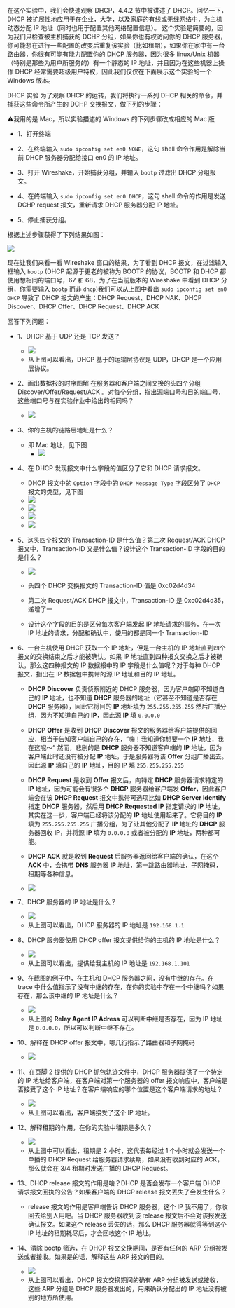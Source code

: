    在这个实验中，我们会快速观察 DHCP，4.4.2 节中被讲述了 DHCP。回忆一下，DHCP 被扩展性地应用于在企业，大学，以及家庭的有线或无线网络中，为主机动态分配 IP 地址（同时也用于配置其他网络配置信息）。
  这个实验是简要的，因为我们只检查被主机捕获的 DCHP 分组，如果你也有权访问你的
DHCP 服务器，你可能想在进行一些配置的改变后重复该实验（比如租期），如果你在家中有一台路由器，你很有可能有能力配置你的 DHCP 服务器，因为很多 linux/Unix 机器（特别是那些为用户所服务的）有一个静态的 IP 地址，并且因为在这些机器上操作 DHCP 经常需要超级用户特权，因此我们仅仅在下面展示这个实验的一个 Windows 版本。

DHCP 实验
为了观察 DHCP 的运转，我们将执行一系列 DHCP 相关的命令，并捕获这些命令所产生的 DCHP 交换报文，做下列的步骤：

⚠️我用的是 Mac，所以实验描述的 Windows 的下列步骤改成相应的 Mac 版

 * 1、打开终端

 * 2、在终端输入 `sudo ipconfig set en0 NONE`，这句 shell 命令作用是解除当前 DHCP 服务器分配给接口 en0 的 IP 地址。
 
 * 3、打开 Wireshake，开始捕获分组，并输入 `bootp` 过滤出 DHCP 分组报文。
 
 * 4、在终端输入 `sudo ipconfig set en0 DHCP`，这句 shell 命令的作用是发送 DCHP request 报文，重新请求 DHCP 服务器分配 IP 地址。
 
 * 5、停止捕获分组。 

 根据上述步骤获得了下列结果如图：
 
 ![](https://github.com/YangXiaoHei/Networking/blob/master/04%20网络层/images/wl_dhcp_0.png)

现在让我们来看一看 Wireshake 窗口的结果，为了看到 DHCP 报文，在过滤输入框输入 `bootp` (DHCP 起源于更老的被称为 BOOTP 的协议，BOOTP 和 DHCP 都使用想相同的端口号，67 和 68，为了在当前版本的 Wireshake 中看到 DHCP 分组，你需要输入 `bootp` 而非 `dhcp`)我们可以从上图中看出 `sudo ipconfig set en0 DHCP` 导致了 DHCP 报文的产生：DHCP Request、DHCP NAK、DHCP Discover、DHCP Offer、DHCP Request、DHCP ACK

回答下列问题：

  * 1、DHCP 基于 UDP 还是 TCP 发送？
    *  ![](https://github.com/YangXiaoHei/Networking/blob/master/04%20网络层/images/wl_dhcp_1.png)
    * 从上图可以看出，DHCP 基于的运输层协议是 UDP，DHCP 是一个应用层协议。
  
  * 2、画出数据报的时序图解 在服务器和客户端之间交换的头四个分组 Discover/Offer/Request/ACK 。对每个分组，指出源端口号和目的端口号，这些端口号与在实验作业中给出的相同吗？
    * ![](https://github.com/YangXiaoHei/Networking/blob/master/04%20网络层/images/wl_dhcp_2.png)
  
  * 3、你的主机的链路层地址是什么？
    * 即 Mac 地址，见下图
      *  ![](https://github.com/YangXiaoHei/Networking/blob/master/04%20网络层/images/wl_dhcp_3.png)
  
  * 4、在 DHCP 发现报文中什么字段的值区分了它和 DHCP 请求报文。
    * DHCP 报文中的 `Option` 字段中的 `DHCP Message Type` 字段区分了 `DHCP` 报文的类型，见下图
    * ![](https://github.com/YangXiaoHei/Networking/blob/master/04%20网络层/images/wl_dhcp_4.png)
    * ![](https://github.com/YangXiaoHei/Networking/blob/master/04%20网络层/images/wl_dhcp_5.png)
    * ![](https://github.com/YangXiaoHei/Networking/blob/master/04%20网络层/images/wl_dhcp_6.png)
    * ![](https://github.com/YangXiaoHei/Networking/blob/master/04%20网络层/images/wl_dhcp_7.png)
  
  * 5、这头四个报文的 Transaction-ID 是什么值？第二次 Request/ACK DHCP 报文中，Transaction-ID 又是什么值？设计这个 Transaction-ID 字段的目的是什么？
  	 * ![](https://github.com/YangXiaoHei/Networking/blob/master/04%20网络层/images/wl_dhcp_8.png)
    * 头四个 DHCP 交换报文的 Transaction-ID 值是 0xc02d4d34
  
    * 第二次 Request/ACK DHCP 报文中，Transaction-ID 是 0xc02d4d35，递增了一
  
    * 设计这个字段的目的是区分每次客户端发起 IP 地址请求的事务，在一次 IP 地址的请求，分配和确认中，使用的都是同一个 Transaction-ID
  
  * 6、一台主机使用 DHCP 获取一个 IP 地址，但是一台主机的 IP 地址直到四个报文的交换结束之后才能被确认。如果 IP 地址直到四种报文交换之后才被确认，那么这四种报文的 IP 数据报中的 IP 字段是什么值呢？对于每种 DHCP 报文，指出在 IP 数据包中携带的源 IP 地址和目的 IP 地址。
  
    * **DHCP Discover** 负责侦察附近的 DHCP 服务器，因为客户端即不知道自己的 **IP** 地址，也不知道 **DHCP** 服务器的地址（它甚至不知道是否存在 **DHCP** 服务器），因此它将目的 **IP** 地址填为 `255.255.255.255` 然后广播分组，因为不知道自己的 **IP**，因此源 **IP** 填 `0.0.0.0`
    
    * **DHCP Offer** 是收到 **DHCP Discover** 报文的服务器给客户端提供的回应，相当于告知客户端自己的存在，“嗨！我知道你想要一个 **IP** 地址，我在这呢～” 然而，悲剧的是 **DHCP** 服务器不知道客户端的 **IP** 地址，因为客户端此时还没有被分配 **IP** 地址，于是服务器将该 **Offer** 分组广播出去。因此源 **IP** 填自己的 **IP** 地址，目的 **IP** 填 `255.255.255.255`
    
    * **DHCP Request** 是收到 **Offer** 报文后，向特定 **DHCP** 服务器请求特定的 **IP** 地址，因为可能会有很多个 **DHCP** 服务器给客户端发 **Offer**，因此客户端会在该 **DHCP Request** 报文中携带可选项比如 **DHCP Server Identify** 指定 **DHCP** 服务器，然后用 **DHCP Requested IP** 指定请求的 **IP** 地址，其实在这一步，客户端已经将该分配的 **IP** 地址使用起来了。它将目的 **IP** 填为 `255.255.255.255` 广播分组，为了让其他分配了 **IP** 地址的 **DHCP** 服务器回收 **IP**，并将源 **IP** 填为 `0.0.0.0` 或者被分配的 **IP** 地址，两种都可能。
    
    * **DHCP ACK** 就是收到 **Request** 后服务器返回给客户端的确认，在这个 **ACK** 中，会携带 **DNS** 服务器 **IP** 地址，第一跳路由器地址，子网掩码，租期等各种信息。

    * ![](https://github.com/YangXiaoHei/Networking/blob/master/04%20网络层/images/wl_dhcp_9.png)
  
  * 7、DHCP 服务器的 IP 地址是什么？
    * ![](https://github.com/YangXiaoHei/Networking/blob/master/04%20网络层/images/wl_dhcp_9.png)
    * 从上图可以看出，DHCP 服务器的 IP 地址是 `192.168.1.1`
  
  * 8、DHCP 服务器使用 DHCP offer 报文提供给你的主机的 IP 地址是什么？
    * ![](https://github.com/YangXiaoHei/Networking/blob/master/04%20网络层/images/wl_dhcp_10.png)
    * 从上图可以看出，提供给我主机的 IP 地址是 `192.168.1.101`
  
  * 9、在截图的例子中，在主机和 DHCP 服务器之间，没有中继的存在。在 trace 中什么值指示了没有中继的存在，在你的实验中存在一个中继吗？如果存在，那么该中继的 IP 地址是什么？
     * ![](https://github.com/YangXiaoHei/Networking/blob/master/04%20网络层/images/wl_dhcp_10.png)
     * 从上图的 **Relay Agent IP Adress** 可以判断中继是否存在，因为 IP 地址是 `0.0.0.0`，所以可以判断中继不存在。
  
  * 10、解释在 DHCP offer 报文中，哪几行指示了路由器和子网掩码
     * ![](https://github.com/YangXiaoHei/Networking/blob/master/04%20网络层/images/wl_dhcp_10.png)
  
  * 11、在页脚 2 提供的 DHCP 抓包轨迹文件中，DHCP 服务器提供了一个特定的 IP 地址给客户端，在客户端对第一个服务器的 offer 报文响应中，客户端是否接受了这个 IP 地址？在客户端响应的哪个位置是这个客户端请求的地址？
      * ![](https://github.com/YangXiaoHei/Networking/blob/master/04%20网络层/images/wl_dhcp_11.png)
      * 从上图可以看出，客户端接受了这个 IP 地址。
  
  * 12、解释租期的作用，在你的实验中租期是多久？
     * ![](https://github.com/YangXiaoHei/Networking/blob/master/04%20网络层/images/wl_dhcp_10.png)
     * 从上图中可以看出，租期是 2 小时，这代表每经过 1 个小时就会发送一个单播的 DHCP Request 给服务器请求续期，如果没有收到对应的 ACK，那么就会在 3/4 租期时发送广播的 DHCP Request。
  
  * 13、DHCP release 报文的作用是啥？DHCP 是否会发布一个客户端 DHCP 请求报文回执的公告？如果客户端的 DHCP release 报文丢失了会发生什么？
     * release 报文的作用是客户端告诉 DHCP 服务器，这个 IP 我不用了，你收回去给别人用吧。当 DHCP 服务器收到该 release 报文后不会对该报发送确认报文。如果这个 release 丢失的话，那么 DHCP 服务器就得等到这个 IP 地址的租期耗尽后，才会回收这个 IP 地址。
  
  * 14、清除 bootp 筛选，在 DHCP 报文交换期间，是否有任何的 ARP 分组被发送或者接收。如果是的话，解释这些 ARP 报文的目的。
     * ![](https://github.com/YangXiaoHei/Networking/blob/master/04%20网络层/images/wl_dhcp_12.png)
     * 从上图可以看出，DHCP 报文交换期间的确有 ARP 分组被发送或接收，这些 ARP 分组是 DHCP 服务器发出的，用来确认分配出的 IP 地址没有被别的地方所使用。
   
  
  
  
  
  
  
  
  
  
  
  
  
  
  
  
  
  
  
  
  


































